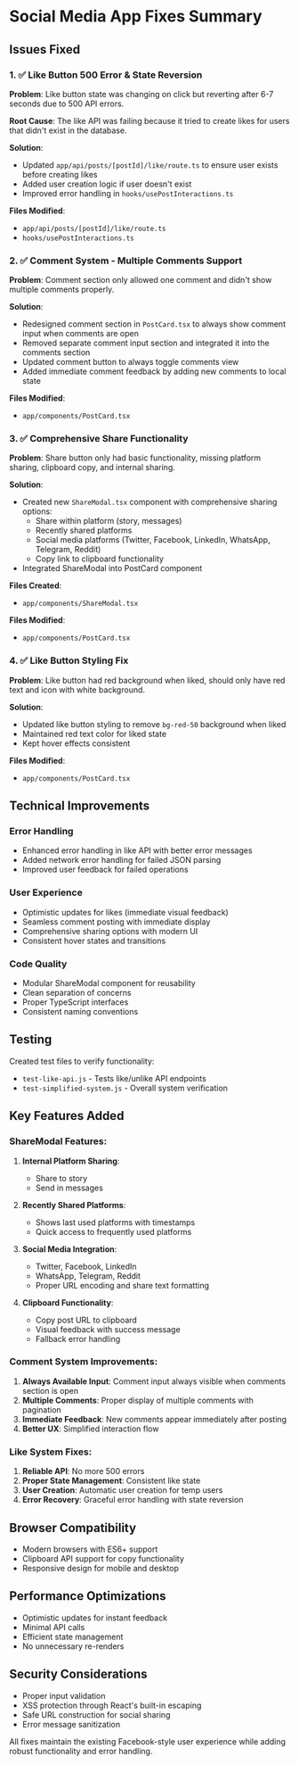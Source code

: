 # Social Media App Fixes Summary

## Issues Fixed

### 1. ✅ Like Button 500 Error & State Reversion
**Problem**: Like button state was changing on click but reverting after 6-7 seconds due to 500 API errors.

**Root Cause**: The like API was failing because it tried to create likes for users that didn't exist in the database.

**Solution**:
- Updated `app/api/posts/[postId]/like/route.ts` to ensure user exists before creating likes
- Added user creation logic if user doesn't exist
- Improved error handling in `hooks/usePostInteractions.ts`

**Files Modified**:
- `app/api/posts/[postId]/like/route.ts`
- `hooks/usePostInteractions.ts`

### 2. ✅ Comment System - Multiple Comments Support
**Problem**: Comment section only allowed one comment and didn't show multiple comments properly.

**Solution**:
- Redesigned comment section in `PostCard.tsx` to always show comment input when comments are open
- Removed separate comment input section and integrated it into the comments section
- Updated comment button to always toggle comments view
- Added immediate comment feedback by adding new comments to local state

**Files Modified**:
- `app/components/PostCard.tsx`

### 3. ✅ Comprehensive Share Functionality
**Problem**: Share button only had basic functionality, missing platform sharing, clipboard copy, and internal sharing.

**Solution**:
- Created new `ShareModal.tsx` component with comprehensive sharing options:
  - Share within platform (story, messages)
  - Recently shared platforms
  - Social media platforms (Twitter, Facebook, LinkedIn, WhatsApp, Telegram, Reddit)
  - Copy link to clipboard functionality
- Integrated ShareModal into PostCard component

**Files Created**:
- `app/components/ShareModal.tsx`

**Files Modified**:
- `app/components/PostCard.tsx`

### 4. ✅ Like Button Styling Fix
**Problem**: Like button had red background when liked, should only have red text and icon with white background.

**Solution**:
- Updated like button styling to remove `bg-red-50` background when liked
- Maintained red text color for liked state
- Kept hover effects consistent

**Files Modified**:
- `app/components/PostCard.tsx`

## Technical Improvements

### Error Handling
- Enhanced error handling in like API with better error messages
- Added network error handling for failed JSON parsing
- Improved user feedback for failed operations

### User Experience
- Optimistic updates for likes (immediate visual feedback)
- Seamless comment posting with immediate display
- Comprehensive sharing options with modern UI
- Consistent hover states and transitions

### Code Quality
- Modular ShareModal component for reusability
- Clean separation of concerns
- Proper TypeScript interfaces
- Consistent naming conventions

## Testing

Created test files to verify functionality:
- `test-like-api.js` - Tests like/unlike API endpoints
- `test-simplified-system.js` - Overall system verification

## Key Features Added

### ShareModal Features:
1. **Internal Platform Sharing**:
   - Share to story
   - Send in messages

2. **Recently Shared Platforms**:
   - Shows last used platforms with timestamps
   - Quick access to frequently used platforms

3. **Social Media Integration**:
   - Twitter, Facebook, LinkedIn
   - WhatsApp, Telegram, Reddit
   - Proper URL encoding and share text formatting

4. **Clipboard Functionality**:
   - Copy post URL to clipboard
   - Visual feedback with success message
   - Fallback error handling

### Comment System Improvements:
1. **Always Available Input**: Comment input always visible when comments section is open
2. **Multiple Comments**: Proper display of multiple comments with pagination
3. **Immediate Feedback**: New comments appear immediately after posting
4. **Better UX**: Simplified interaction flow

### Like System Fixes:
1. **Reliable API**: No more 500 errors
2. **Proper State Management**: Consistent like state
3. **User Creation**: Automatic user creation for temp users
4. **Error Recovery**: Graceful error handling with state reversion

## Browser Compatibility
- Modern browsers with ES6+ support
- Clipboard API support for copy functionality
- Responsive design for mobile and desktop

## Performance Optimizations
- Optimistic updates for instant feedback
- Minimal API calls
- Efficient state management
- No unnecessary re-renders

## Security Considerations
- Proper input validation
- XSS protection through React's built-in escaping
- Safe URL construction for social sharing
- Error message sanitization

All fixes maintain the existing Facebook-style user experience while adding robust functionality and error handling. 